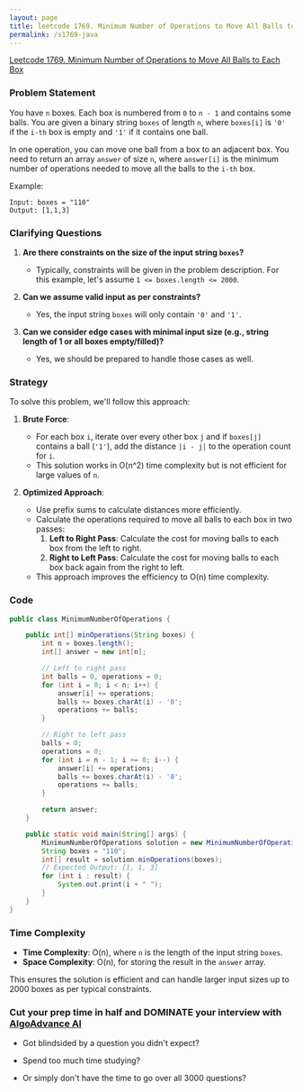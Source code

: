 ```yaml
---
layout: page
title: leetcode 1769. Minimum Number of Operations to Move All Balls to Each Box
permalink: /s1769-java
---
```

[Leetcode 1769. Minimum Number of Operations to Move All Balls to Each Box](https://algoadvance.github.io/algoadvance/l1769)
### Problem Statement

You have `n` boxes. Each box is numbered from `0` to `n - 1` and contains some balls. You are given a binary string `boxes` of length `n`, where `boxes[i]` is `'0'` if the `i-th` box is empty and `'1'` if it contains one ball.

In one operation, you can move one ball from a box to an adjacent box. You need to return an array `answer` of size `n`, where `answer[i]` is the minimum number of operations needed to move all the balls to the `i-th` box.

Example:
```
Input: boxes = "110"
Output: [1,1,3]
```

### Clarifying Questions

1. **Are there constraints on the size of the input string `boxes`?**
   - Typically, constraints will be given in the problem description. For this example, let's assume `1 <= boxes.length <= 2000`.

2. **Can we assume valid input as per constraints?**
   - Yes, the input string `boxes` will only contain `'0'` and `'1'`.

3. **Can we consider edge cases with minimal input size (e.g., string length of 1 or all boxes empty/filled)?**
   - Yes, we should be prepared to handle those cases as well.

### Strategy

To solve this problem, we'll follow this approach:

1. **Brute Force**: 
   - For each box `i`, iterate over every other box `j` and if `boxes[j]` contains a ball (`'1'`), add the distance `|i - j|` to the operation count for `i`.
   - This solution works in O(n^2) time complexity but is not efficient for large values of `n`.

2. **Optimized Approach**:
   - Use prefix sums to calculate distances more efficiently.
   - Calculate the operations required to move all balls to each box in two passes:
     1. **Left to Right Pass**: Calculate the cost for moving balls to each box from the left to right.
     2. **Right to Left Pass**: Calculate the cost for moving balls to each box back again from the right to left.
   - This approach improves the efficiency to O(n) time complexity.

### Code

```java
public class MinimumNumberOfOperations {

    public int[] minOperations(String boxes) {
        int n = boxes.length();
        int[] answer = new int[n];

        // Left to right pass
        int balls = 0, operations = 0;
        for (int i = 0; i < n; i++) {
            answer[i] += operations;
            balls += boxes.charAt(i) - '0';
            operations += balls;
        }

        // Right to left pass
        balls = 0; 
        operations = 0;
        for (int i = n - 1; i >= 0; i--) {
            answer[i] += operations;
            balls += boxes.charAt(i) - '0';
            operations += balls;
        }

        return answer;
    }

    public static void main(String[] args) {
        MinimumNumberOfOperations solution = new MinimumNumberOfOperations();
        String boxes = "110";
        int[] result = solution.minOperations(boxes);
        // Expected Output: [1, 1, 3]
        for (int i : result) {
            System.out.print(i + " ");
        }
    }
}
```

### Time Complexity

- **Time Complexity**: O(n), where `n` is the length of the input string `boxes`.
- **Space Complexity**: O(n), for storing the result in the `answer` array.

This ensures the solution is efficient and can handle larger input sizes up to 2000 boxes as per typical constraints.


### Cut your prep time in half and DOMINATE your interview with [AlgoAdvance AI](https://algoAdvance.com)

- Got blindsided by a question you didn't expect?

- Spend too much time studying?

- Or simply don't have the time to go over all 3000 questions?

